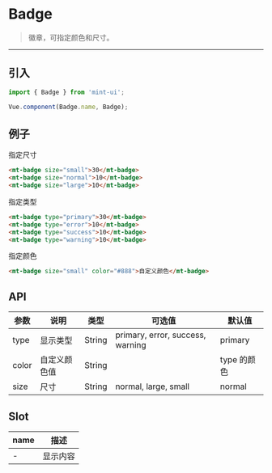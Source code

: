 # Badge

> 徽章，可指定颜色和尺寸。

-----------

## 引入

```javascript
import { Badge } from 'mint-ui';

Vue.component(Badge.name, Badge);
```

## 例子

指定尺寸
```html
<mt-badge size="small">30</mt-badge>
<mt-badge size="normal">10</mt-badge>
<mt-badge size="large">10</mt-badge>
```

指定类型
```html
<mt-badge type="primary">30</mt-badge>
<mt-badge type="error">10</mt-badge>
<mt-badge type="success">10</mt-badge>
<mt-badge type="warning">10</mt-badge>
```

指定颜色
```html
<mt-badge size="small" color="#888">自定义颜色</mt-badge>
```

## API
| 参数 | 说明 | 类型 | 可选值 | 默认值 |
|------|-------|---------|-------|--------|
| type | 显示类型 | String | primary, error, success, warning | primary|
| color | 自定义颜色值| String | | type 的颜色 |
| size | 尺寸 | String | normal, large, small | normal |
## Slot
| name | 描述 |
|------|--------|
| - | 显示内容 |